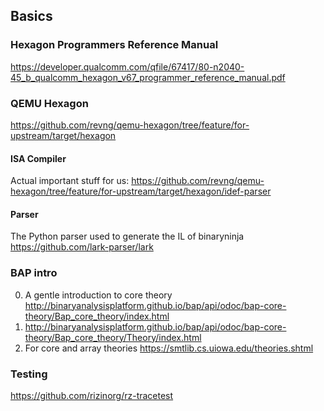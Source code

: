 ## Basics

### Hexagon Programmers Reference Manual
https://developer.qualcomm.com/qfile/67417/80-n2040-45_b_qualcomm_hexagon_v67_programmer_reference_manual.pdf

### QEMU Hexagon
https://github.com/revng/qemu-hexagon/tree/feature/for-upstream/target/hexagon

#### ISA Compiler
Actual important stuff for us: https://github.com/revng/qemu-hexagon/tree/feature/for-upstream/target/hexagon/idef-parser

#### Parser

The Python parser used to generate the IL of binaryninja https://github.com/lark-parser/lark

### BAP intro
0. A gentle introduction to core theory http://binaryanalysisplatform.github.io/bap/api/odoc/bap-core-theory/Bap_core_theory/index.html
1. http://binaryanalysisplatform.github.io/bap/api/odoc/bap-core-theory/Bap_core_theory/Theory/index.html
2. For core and array theories https://smtlib.cs.uiowa.edu/theories.shtml

### Testing

https://github.com/rizinorg/rz-tracetest
